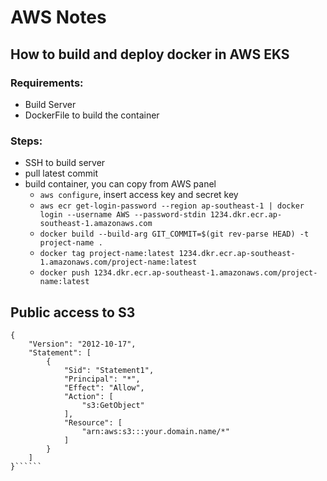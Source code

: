 # AWS Notes

## How to build and deploy docker in AWS EKS
### Requirements:
- Build Server
- DockerFile to build the container

### Steps:
- SSH to build server
- pull latest commit
- build container, you can copy from AWS panel
  - `aws configure`, insert access key and secret key
  - `aws ecr get-login-password --region ap-southeast-1 | docker login --username AWS --password-stdin 1234.dkr.ecr.ap-southeast-1.amazonaws.com`
  - `docker build --build-arg GIT_COMMIT=$(git rev-parse HEAD) -t project-name .`
  - `docker tag project-name:latest 1234.dkr.ecr.ap-southeast-1.amazonaws.com/project-name:latest`
  - `docker push 1234.dkr.ecr.ap-southeast-1.amazonaws.com/project-name:latest`

## Public access to S3
```
{
	"Version": "2012-10-17",
	"Statement": [
		{
			"Sid": "Statement1",
			"Principal": "*",
			"Effect": "Allow",
			"Action": [
				"s3:GetObject"
			],
			"Resource": [
				"arn:aws:s3:::your.domain.name/*"
			]
		}
	]
}``````